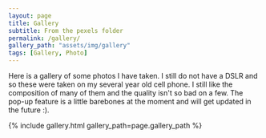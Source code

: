 ```yaml
---
layout: page
title: Gallery
subtitle: From the pexels folder
permalink: /gallery/
gallery_path: "assets/img/gallery"
tags: [Gallery, Photo]
---
```


Here is a gallery of some photos I have taken. I still do not have a DSLR and so these were taken on my several year old cell phone. I still like the composition of many of them and the quality isn't so bad on a few. The pop-up feature is a little barebones at the moment and will get updated in the future :).

{% include gallery.html gallery_path=page.gallery_path %}

